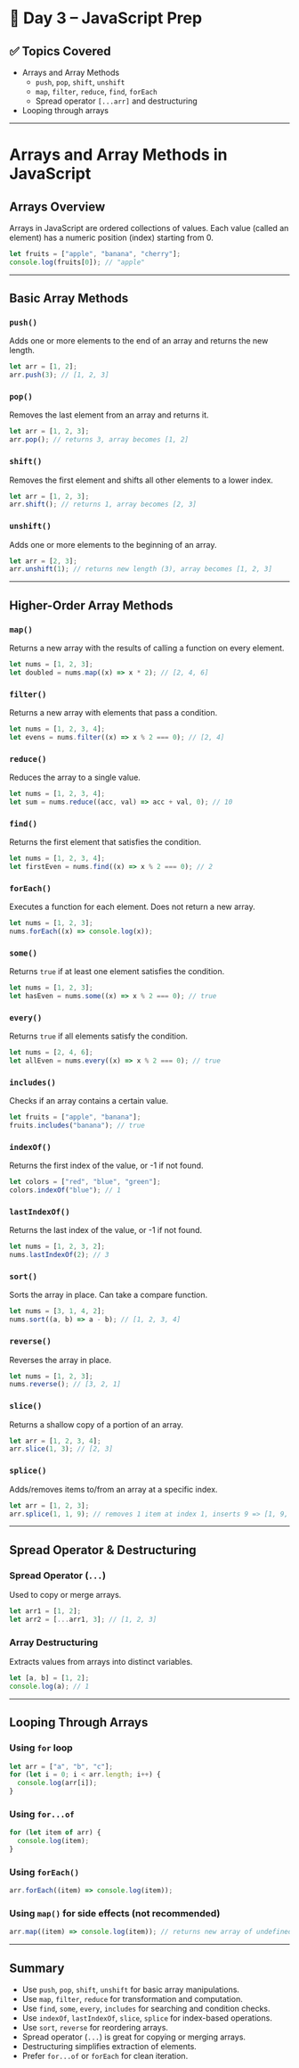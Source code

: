 # 📅 Day 3 – JavaScript Prep

## ✅ Topics Covered

- Arrays and Array Methods
  - `push`, `pop`, `shift`, `unshift`
  - `map`, `filter`, `reduce`, `find`, `forEach`
  - Spread operator `[...arr]` and destructuring
- Looping through arrays

---

# Arrays and Array Methods in JavaScript

## Arrays Overview

Arrays in JavaScript are ordered collections of values. Each value (called an element) has a numeric position (index) starting from 0.

```javascript
let fruits = ["apple", "banana", "cherry"];
console.log(fruits[0]); // "apple"
```

---

## Basic Array Methods

### `push()`

Adds one or more elements to the end of an array and returns the new length.

```javascript
let arr = [1, 2];
arr.push(3); // [1, 2, 3]
```

### `pop()`

Removes the last element from an array and returns it.

```javascript
let arr = [1, 2, 3];
arr.pop(); // returns 3, array becomes [1, 2]
```

### `shift()`

Removes the first element and shifts all other elements to a lower index.

```javascript
let arr = [1, 2, 3];
arr.shift(); // returns 1, array becomes [2, 3]
```

### `unshift()`

Adds one or more elements to the beginning of an array.

```javascript
let arr = [2, 3];
arr.unshift(1); // returns new length (3), array becomes [1, 2, 3]
```

---

## Higher-Order Array Methods

### `map()`

Returns a new array with the results of calling a function on every element.

```javascript
let nums = [1, 2, 3];
let doubled = nums.map((x) => x * 2); // [2, 4, 6]
```

### `filter()`

Returns a new array with elements that pass a condition.

```javascript
let nums = [1, 2, 3, 4];
let evens = nums.filter((x) => x % 2 === 0); // [2, 4]
```

### `reduce()`

Reduces the array to a single value.

```javascript
let nums = [1, 2, 3, 4];
let sum = nums.reduce((acc, val) => acc + val, 0); // 10
```

### `find()`

Returns the first element that satisfies the condition.

```javascript
let nums = [1, 2, 3, 4];
let firstEven = nums.find((x) => x % 2 === 0); // 2
```

### `forEach()`

Executes a function for each element. Does not return a new array.

```javascript
let nums = [1, 2, 3];
nums.forEach((x) => console.log(x));
```

### `some()`

Returns `true` if at least one element satisfies the condition.

```javascript
let nums = [1, 2, 3];
let hasEven = nums.some((x) => x % 2 === 0); // true
```

### `every()`

Returns `true` if all elements satisfy the condition.

```javascript
let nums = [2, 4, 6];
let allEven = nums.every((x) => x % 2 === 0); // true
```

### `includes()`

Checks if an array contains a certain value.

```javascript
let fruits = ["apple", "banana"];
fruits.includes("banana"); // true
```

### `indexOf()`

Returns the first index of the value, or -1 if not found.

```javascript
let colors = ["red", "blue", "green"];
colors.indexOf("blue"); // 1
```

### `lastIndexOf()`

Returns the last index of the value, or -1 if not found.

```javascript
let nums = [1, 2, 3, 2];
nums.lastIndexOf(2); // 3
```

### `sort()`

Sorts the array in place. Can take a compare function.

```javascript
let nums = [3, 1, 4, 2];
nums.sort((a, b) => a - b); // [1, 2, 3, 4]
```

### `reverse()`

Reverses the array in place.

```javascript
let nums = [1, 2, 3];
nums.reverse(); // [3, 2, 1]
```

### `slice()`

Returns a shallow copy of a portion of an array.

```javascript
let arr = [1, 2, 3, 4];
arr.slice(1, 3); // [2, 3]
```

### `splice()`

Adds/removes items to/from an array at a specific index.

```javascript
let arr = [1, 2, 3];
arr.splice(1, 1, 9); // removes 1 item at index 1, inserts 9 => [1, 9, 3]
```

---

## Spread Operator & Destructuring

### Spread Operator (`...`)

Used to copy or merge arrays.

```javascript
let arr1 = [1, 2];
let arr2 = [...arr1, 3]; // [1, 2, 3]
```

### Array Destructuring

Extracts values from arrays into distinct variables.

```javascript
let [a, b] = [1, 2];
console.log(a); // 1
```

---

## Looping Through Arrays

### Using `for` loop

```javascript
let arr = ["a", "b", "c"];
for (let i = 0; i < arr.length; i++) {
  console.log(arr[i]);
}
```

### Using `for...of`

```javascript
for (let item of arr) {
  console.log(item);
}
```

### Using `forEach()`

```javascript
arr.forEach((item) => console.log(item));
```

### Using `map()` for side effects (not recommended)

```javascript
arr.map((item) => console.log(item)); // returns new array of undefined
```

---

## Summary

- Use `push`, `pop`, `shift`, `unshift` for basic array manipulations.
- Use `map`, `filter`, `reduce` for transformation and computation.
- Use `find`, `some`, `every`, `includes` for searching and condition checks.
- Use `indexOf`, `lastIndexOf`, `slice`, `splice` for index-based operations.
- Use `sort`, `reverse` for reordering arrays.
- Spread operator (`...`) is great for copying or merging arrays.
- Destructuring simplifies extraction of elements.
- Prefer `for...of` or `forEach` for clean iteration.
